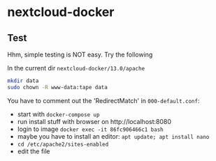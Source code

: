 # nextcloud-docker

## Test

Hhm, simple testing is NOT easy. Try the following

In the current dir `nextcloud-docker/13.0/apache`

```bash
mkdir data
sudo chown -R www-data:tape data
```

You have to comment out the 'RedirectMatch' in `000-default.conf`:

* start with `docker-compose up`
* run install stuff with browser on http://localhost:8080
* login to image `docker exec -it 86fc906466c1 bash`
* maybe you have to install an editor: `apt update; apt install nano`
* `cd /etc/apache2/sites-enabled`
* edit the file
